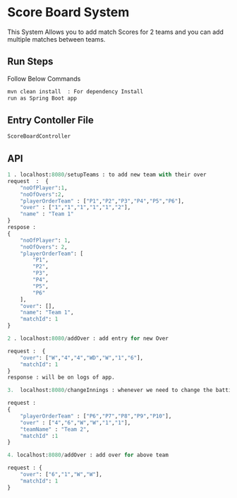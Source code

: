 # Score Board System

This System Allows you to add match Scores for 2 teams and you can add multiple matches between teams.

## Run Steps

Follow Below Commands

```bash
mvn clean install  : For dependency Install
run as Spring Boot app
```

## Entry Contoller File
```python
ScoreBoardController
```

## API
```python
1 . localhost:8080/setupTeams : to add new team with their over
request  :  {
    "noOfPlayer":1,
    "noOfOvers":2,
    "playerOrderTeam" : ["P1","P2","P3","P4","P5","P6"],
    "over" : ["1","1","1","1","1","2"],
    "name" : "Team 1"
}
respose :  
{
    "noOfPlayer": 1,
    "noOfOvers": 2,
    "playerOrderTeam": [
        "P1",
        "P2",
        "P3",
        "P4",
        "P5",
        "P6"
    ],
    "over": [],
    "name": "Team 1",
    "matchId": 1
}

2 . localhost:8080/addOver : add entry for new Over

request :  {
    "over": ["W","4","4","WD","W","1","6"],
    "matchId": 1
}
response : will be on logs of app.

3.  localhost:8080/changeInnings : whenever we need to change the batting team to start bolwing 

request :  
{
    "playerOrderTeam" : ["P6","P7","P8","P9","P10"],
    "over" : ["4","6","W","W","1","1"],
    "teamName" : "Team 2",
    "matchId" :1
}

4. localhost:8080/addOver : add over for above team

request : {
    "over": ["6","1","W","W"],
    "matchId": 1
}

```
